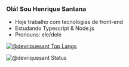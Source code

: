 ### Olá! Sou Henrique Santana

- Hoje trabalho com tecnologias de front-end
- Estudando Typescript & Node.js
- Pronouns: ele/dele

[![@devriquesant Top Langs](https://github-readme-stats.vercel.app/api/top-langs/?username=devriquesant&theme=dracula)](https://github.com/devriquesant/github-readme-stats)

![@devriquesant Status](https://github-readme-stats.vercel.app/api?username=devriquesant&show_icons=true&theme=dracula)

